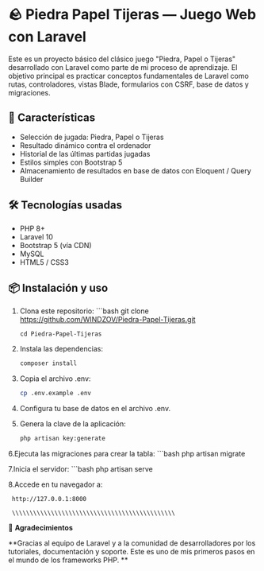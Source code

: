 # 🪨 Piedra Papel Tijeras — Juego Web con Laravel

Este es un proyecto básico del clásico juego "Piedra, Papel o Tijeras" desarrollado con Laravel como parte de mi proceso de aprendizaje. El objetivo principal es practicar conceptos fundamentales de Laravel como rutas, controladores, vistas Blade, formularios con CSRF, base de datos y migraciones.

## 🚀 Características

- Selección de jugada: Piedra, Papel o Tijeras
- Resultado dinámico contra el ordenador
- Historial de las últimas partidas jugadas
- Estilos simples con Bootstrap 5
- Almacenamiento de resultados en base de datos con Eloquent / Query Builder

## 🛠️ Tecnologías usadas

- PHP 8+
- Laravel 10
- Bootstrap 5 (vía CDN)
- MySQL
- HTML5 / CSS3

## 📦 Instalación y uso

1. Clona este repositorio:
       ```bash
       git clone https://github.com/WINDZOV/Piedra-Papel-Tijeras.git
   
       cd Piedra-Papel-Tijeras
3. Instala las dependencias:
    ```bash
    composer install
    
4. Copia el archivo .env:
    ```bash
    cp .env.example .env
    
5. Configura tu base de datos en el archivo .env.

6. Genera la clave de la aplicación:
    ```bash
    php artisan key:generate
    
6.Ejecuta las migraciones para crear la tabla:
    ```bash
    php artisan migrate   
    
7.Inicia el servidor:
    ```bash
    php artisan serve

8.Accede en tu navegador a:

     http://127.0.0.1:8000

     \\\\\\\\\\\\\\\\\\\\\\\\\\\\\\\\\\\\\\\\\\\\\\

🤝 **Agradecimientos**

**Gracias al equipo de Laravel y a la comunidad de desarrolladores por los tutoriales, documentación y soporte. Este es uno de mis primeros pasos en el mundo de los frameworks PHP.
**
